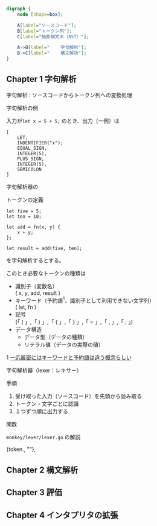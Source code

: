 
```dot
digraph {
    node [shape=box];

    A[label="ソースコード"];
    B[label="トークン列"];
    C[label="抽象構文木（AST）"];

    A->B[label="    字句解析"];
    B->C[label="    構文解析"];
}
```

## Chapter 1 字句解析

字句解析
: ソースコードからトークン列への変換処理


字句解析の例

入力が`let x = 5 + 5;` のとき、出力（一例）は
```
[
    LET,
    INDENTIFIER("x");
    EQUAL_SIGN,
    INTEGER(5),
    PLUS_SIGN,
    INTEGER(5),
    SEMICOLON
]
```

字句解析器の


トークンの定義

```
let five = 5;
let ten = 10;

let add = fn(x, y) {
    x + y;
};

let result = add(five, ten);
```
を字句解析するとする。

このとき必要なトークンの種類は
- 識別子（変数名）<br>
    ( x, y, add, result )
- キーワード（予約語$^1$、識別子として利用できない文字列）<br>
    ( let, fn )
- 記号<br>
    (「 ( 」,「 ) 」,「 { 」,「 } 」,「 = 」,「 , 」,「 ; 」)
- データ構造
    - データ型（データの種類）
    - リテラル値（データの実際の値）

1 [一応厳密にはキーワードと予約語は違う概念らしい](https://ja.wikipedia.org/wiki/予約語)




字句解析器（lexer：レキサー）

手順
1. 受け取った入力（ソースコード）を先頭から読み取る
2. トークン・文字ごとに認識
3. １つずつ順に出力する


関数

`monkey/lexer/lexer.go` の解説


{token., ""},


## Chapter 2 構文解析


## Chapter 3 評価


## Chapter 4 インタプリタの拡張

